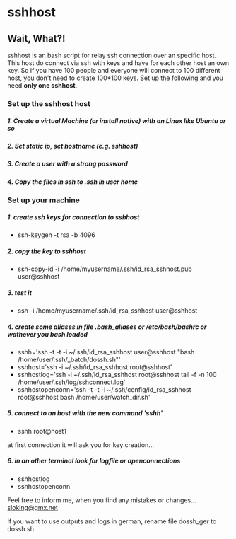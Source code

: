 # sshhost

## Wait, What?!
sshhost is an bash script for relay ssh connection over an specific host.
This host do connect via ssh with keys and have for each other host an own key.
So if you have 100 people and everyone will connect to 100 different host, you don't need to create 100*100 keys.
Set up the following and you need **only one sshhost**.





### Set up the sshhost host

##### 1. Create a virtual Machine (or install native) with an Linux like Ubuntu or so
##### 2. Set static ip, set hostname (e.g. sshhost)
##### 3. Create a user with a strong password
##### 4. Copy the files in ssh to .ssh in user home


### Set up your machine

##### 1. create ssh keys for connection to sshhost
 - ssh-keygen -t rsa -b 4096

##### 2. copy the key to sshhost
 - ssh-copy-id -i /home/myusername/.ssh/id_rsa_sshhost.pub user@sshhost

##### 3. test it
 - ssh -i /home/myusername/.ssh/id_rsa_sshhost user@sshhost

##### 4. create some aliases in file .bash_aliases or /etc/bash/bashrc or wathever you bash loaded
 - sshh='ssh -t -t -i ~/.ssh/id_rsa_sshhost user@sshhost "bash /home/user/.ssh/_batch/dossh.sh"'
 - sshhost='ssh -i ~/.ssh/id_rsa_sshhost root@sshhost'
 - sshhostlog='ssh -i ~/.ssh/id_rsa_sshhost root@sshhost tail -f -n 100 /home/user/.ssh/log/sshconnect.log'
 - sshhostopenconn='ssh -t -t -i ~/.ssh/config/id_rsa_sshhost root@sshhost bash /home/user/watch_dir.sh'

##### 5. connect to an host with the new command 'sshh'
 - sshh root@host1
 
at first connection it will ask you for key creation...

##### 6. in an other terminal look for logfile or openconnections
 - sshhostlog
 - sshhostopenconn


Feel free to inform me, when you find any mistakes or changes...
sloking@gmx.net

If you want to use outputs and logs in german, rename file dossh_ger to dossh.sh
